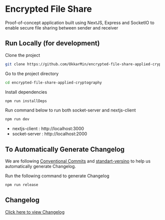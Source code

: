 # Encrypted File Share

Proof-of-concept application built using NextJS, Express and SocketIO to enable secure file sharing between sender and receiver

## Run Locally (for development)

Clone the project

```bash
git clone https://github.com/OkkarMin/encrypted-file-share-applied-cryptography
```

Go to the project directory

```bash
cd encrypted-file-share-applied-cryptography
```

Install dependencies

```bash
npm run installDeps
```

Run command below to run both socket-server and nextjs-client

```bash
npm run dev
```

- nextjs-client : http://localhost:3000
- socket-server : http://localhost:2000

## To Automatically Generate Changelog

We are following [Conventional Commits](https://conventionalcommits.org/) and [standart-versino](https://github.com/conventional-changelog/standard-version) to help us automatically generate Changelog.

Run the following command to generate Changelog

```bash
npm run release
```

## Changelog

[Click here to view Changelog](./CHANGELOG.md)
